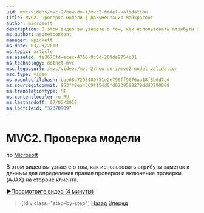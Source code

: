 ```yaml
---
uid: mvc/videos/mvc-2/how-do-i/mvc2-model-validation
title: MVC2. Проверка модели | Документация Майкрософт
author: microsoft
description: В этом видео вы узнаете о том, как использовать атрибуты заметок к данным для определения правил проверки и включение проверки (AJAX) на стороне клиента.
ms.author: aspnetcontent
manager: wpickett
ms.date: 03/23/2010
ms.topic: article
ms.assetid: fe3676fd-ecec-4756-8c8d-269da9754c31
ms.technology: dotnet-mvc
msc.legacyurl: /mvc/videos/mvc-2/how-do-i/mvc2-model-validation
msc.type: video
ms.openlocfilehash: bbe68e7295480751e2e796ff9676aa18f8b6d7ad
ms.sourcegitcommit: 953ff9ea4369f154d6fd0239599279ddd3280009
ms.translationtype: MT
ms.contentlocale: ru-RU
ms.lasthandoff: 07/03/2018
ms.locfileid: "37370909"
---
```

<a name="mvc2---model-validation"></a>MVC2. Проверка модели
====================
по [Microsoft](https://github.com/microsoft)

В этом видео вы узнаете о том, как использовать атрибуты заметок к данным для определения правил проверки и включение проверки (AJAX) на стороне клиента.

[&#9654;Просмотрите видео (4 минуты)](https://channel9.msdn.com/Blogs/ASP-NET-Site-Videos/mvc2-model-validation)

> [!div class="step-by-step"]
> [Назад](mvc2-stronglytyped-helpers.md)
> [Вперед](mvc2-template-customization.md)
